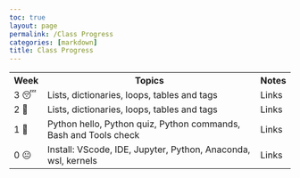 ```yaml
---
toc: true
layout: page
permalink: /Class Progress
categories: [markdown]
title: Class Progress
---
```

<table>
    <tr>
     <th>Week</th>
     <th>Topics</th>
     <th>Notes</th>
    </tr>
    <tr>
        <td>3 😴</td>
        <td> Lists, dictionaries, loops, tables and tags</td>
        <td><a href=""></a>Links</td>
    </tr>
    <tr>
        <td>2 🤨</td>
        <td>Lists, dictionaries, loops, tables and tags</td>
        <td><a href="https://clairechen3.github.io/clairerepos/markdown/week%202/2022/09/05/IntroList.html"></a>Links</td>
    </tr>
    <tr>
        <td>1 🤧</td>
        <td>Python hello, Python quiz, Python commands, Bash and Tools check </td>
        <td><a href="https://clairechen3.github.io/clairerepos/markdown/week%202/2022/08/30/PythonList.html"></a>Links</td>
    </tr>
    <tr>
        <td> 0 😐</td>
        <td>Install: VScode, IDE, Jupyter, Python, Anaconda, wsl, kernels</td>
        <td><a href=""></a>Links</td>
    </tr>
</table>